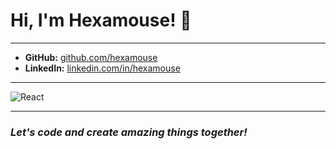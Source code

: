 # Hi, I'm Hexamouse! 👋
---
- **GitHub:** [github.com/hexamouse](https://github.com/hexamouse)
- **LinkedIn:** [linkedin.com/in/hexamouse](https://www.linkedin.com/in/hexamouse)
---
![React](https://skillicons.dev/icons?i=react,next,nuxt,php,vercel,python,nodejs,javascript,html,tailwindcss,css)

---
### *Let's code and create amazing things together!*

